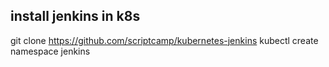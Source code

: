 ## install jenkins in k8s


git clone https://github.com/scriptcamp/kubernetes-jenkins
kubectl create namespace jenkins

